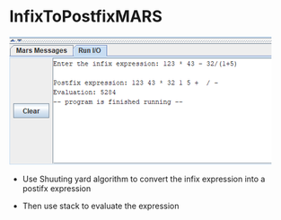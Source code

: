 # InfixToPostfixMARS
<img src="Images\Demo.png">

- Use Shuuting yard algorithm to convert the infix expression into a postifx expression

- Then use stack to evaluate the expression

